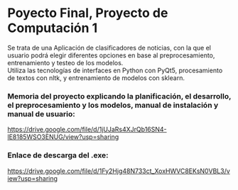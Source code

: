 # Poyecto Final, Proyecto de Computación 1
Se trata de una Aplicación de clasificadores de noticias, con la que el usuario podrá elegir diferentes opciones en base al preprocesamiento, entrenamiento y testeo de los modelos.</br>
Utiliza las tecnologías de interfaces en Python con PyQt5, procesamiento de textos con nltk, y entrenamiento de modelos con sklearn.</br>
### Memoria del proyecto explicando la planificación, el desarrollo, el preprocesamiento y los modelos, manual de instalación y manual de usuario:</br>
https://drive.google.com/file/d/1jUJaRs4XJrQb16SN4-lE8185WSO3ENUG/view?usp=sharing
</br>
### Enlace de descarga del .exe: </br>
https://drive.google.com/file/d/1Fy2Hjg48N733ct_XoxHWVC8EKsN0VBL3/view?usp=sharing
